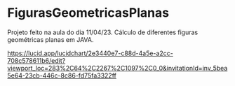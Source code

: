 # FigurasGeometricasPlanas
Projeto feito na aula do dia 11/04/23. Cálculo de diferentes figuras geométricas planas em JAVA.

https://lucid.app/lucidchart/2e3440e7-c88d-4a5e-a2cc-708c578611b6/edit?viewport_loc=283%2C64%2C2267%2C1097%2C0_0&invitationId=inv_5bea5e64-23cb-446c-8c86-fd75fa3322ff
